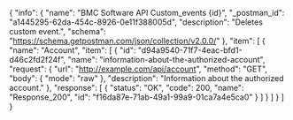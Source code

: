 {
  "info": {
    "name": "BMC Software API Custom_events {id}",
    "_postman_id": "a1445295-62da-454c-8926-0e11f388005d",
    "description": "Deletes custom event.",
    "schema": "https://schema.getpostman.com/json/collection/v2.0.0/"
  },
  "item": [
    {
      "name": "Account",
      "item": [
        {
          "id": "d94a9540-71f7-4eac-bfd1-d46c2fd2f24f",
          "name": "information-about-the-authorized-account",
          "request": {
            "url": "http://example.com/api/account",
            "method": "GET",
            "body": {
              "mode": "raw"
            },
            "description": "Information about the authorized account."
          },
          "response": [
            {
              "status": "OK",
              "code": 200,
              "name": "Response_200",
              "id": "f16da87e-71ab-49a1-99a9-01ca7a4e5ca0"
            }
          ]
        }
      ]
    }
  ]
}